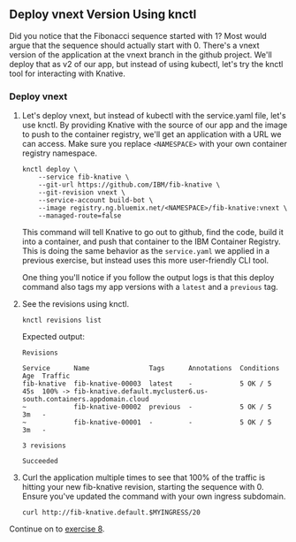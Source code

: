 ## Deploy vnext Version Using knctl

Did you notice that the Fibonacci sequence started with 1? Most would argue that the sequence should actually start with 0. There's a vnext version of the application at the vnext branch in the github project. We'll deploy that as v2 of our app, but instead of using kubectl, let's try the knctl tool for interacting with Knative.

### Deploy vnext
1. Let's deploy vnext, but instead of kubectl with the service.yaml file, let's use knctl. By providing Knative with the source of our app and the image to push to the container registry, we'll get an application with a URL we can access. Make sure you replace `<NAMESPACE>` with your own container registry namespace.

    ```
    knctl deploy \
        --service fib-knative \
        --git-url https://github.com/IBM/fib-knative \
        --git-revision vnext \
        --service-account build-bot \
        --image registry.ng.bluemix.net/<NAMESPACE>/fib-knative:vnext \
        --managed-route=false
    ```

	This command will tell Knative to go out to github, find the code, build it into a container, and push that container to the IBM Container Registry. This is doing the same behavior as the `service.yaml` we applied in a previous exercise, but instead uses this more user-friendly CLI tool. 
    
    One thing you'll notice if you follow the output logs is that this deploy command also tags my app versions with a `latest` and a `previous` tag.

2. See the revisions using knctl.

	```
	knctl revisions list
	```
	Expected output:
	
	```
    Revisions

    Service      Name               Tags      Annotations  Conditions  Age  Traffic  
    fib-knative  fib-knative-00003  latest    -            5 OK / 5    45s  100% -> fib-knative.default.mycluster6.us-south.containers.appdomain.cloud  
    ~            fib-knative-00002  previous  -            5 OK / 5    3m   -  
    ~            fib-knative-00001  -         -            5 OK / 5    3m   - 

    3 revisions

    Succeeded
    ```

3. Curl the application multiple times to see that 100% of the traffic is hitting your new fib-knative revision, starting the sequence with 0. Ensure you've updated the command with your own ingress subdomain.

    ```
    curl http://fib-knative.default.$MYINGRESS/20
    ```


Continue on to [exercise 8](../exercise-8/README.md).
